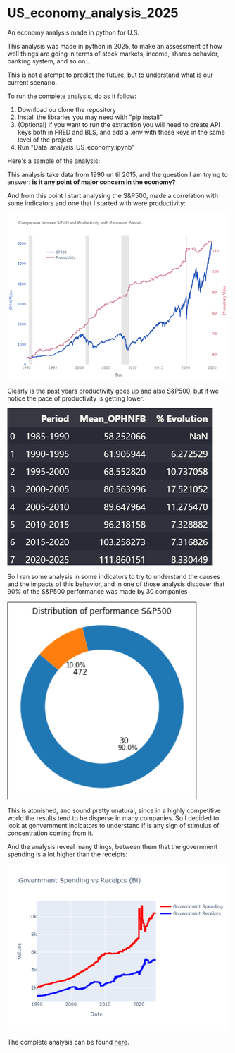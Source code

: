 # US_economy_analysis_2025
An economy analysis made in python for U.S.

This analysis was made in python in 2025, to make an assessment of how well things are going in terms of stock markets, income, shares behavior, banking system, and so on... 

This is not a atempt to predict the future, but to understand what is our current scenario.

To run the complete analysis, do as it follow:

1. Download ou clone the repository
2. Install the libraries you may need with "pip install"
3. (Optional) If you want to run the extraction you will need to create API keys both in FRED and BLS, and add a .env with those keys in the same level of the project
4. Run "Data_analysis_US_economy.ipynb"

Here's a sample of the analysis:

This analysis take data from 1990 un til 2015, and the question I am trying to answer: **is it any point of major concern in the economy?**

And from this point I start analysing the S&P500, made a correlation with some indicators and one that I started with were productivity:

![alt text](images/SP_Productivity.jpg)

Clearly is the past years productivity goes up and also S&P500, but if we notice the pace of productivity is getting lower:

![alt text](images/Productivity_evolution.png)

So I ran some analysis in some indicators to try to understand the causes and the impacts of this behavior, and in one of those analysis discover that 90% of the S&P500 performance was made by 30 companies

![alt text](images/SP_shares.png)

This is atonished, and sound pretty unatural, since in a highly competitive world the results tend to be disperse in many companies. So I decided to look at gonvernment indicators to understand if is any sign of stimulus of concentration coming from it.

And the analysis reveal many things, between them that the government spending is a lot higher than the receipts:

![alt text](images/Government_spending.jpg)

The complete analysis can be found [here](https://medium.com/@curvelo.felipe20/u-s-economy-analysis-how-things-are-going-until-now-ea70e6ad1de3).

